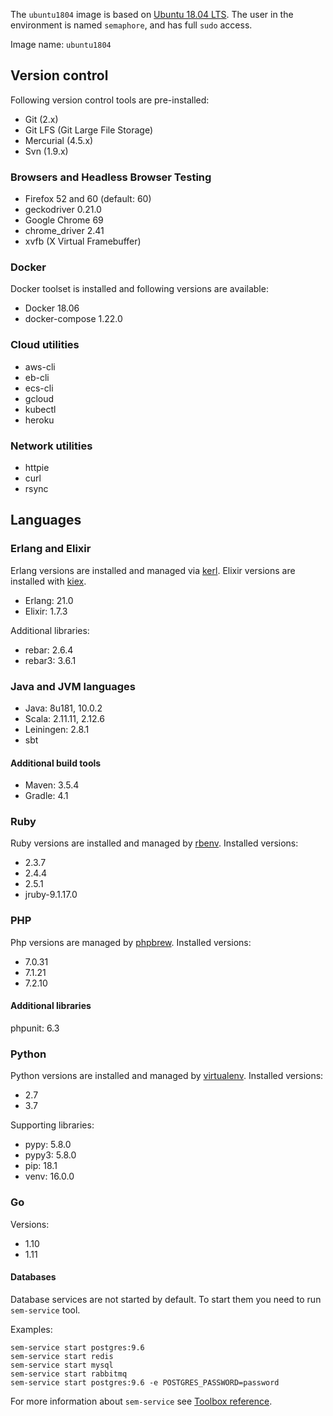 The `ubuntu1804` image is based on [Ubuntu 18.04 LTS][1]. The user in the environment is named `semaphore`, and
has full `sudo` access.

Image name: `ubuntu1804`

## Version control

Following version control tools are pre-installed:

- Git (2.x)
- Git LFS (Git Large File Storage)
- Mercurial (4.5.x)
- Svn (1.9.x)

### Browsers and Headless Browser Testing

- Firefox 52 and 60 (default: 60)
- geckodriver 0.21.0
- Google Chrome 69
- chrome_driver 2.41
- xvfb (X Virtual Framebuffer)

### Docker

Docker toolset is installed and following versions are available:

- Docker 18.06
- docker-compose 1.22.0

### Cloud utilities

- aws-cli
- eb-cli
- ecs-cli
- gcloud
- kubectl
- heroku

### Network utilities

- httpie
- curl
- rsync

## Languages

### Erlang and Elixir

Erlang versions are installed and managed via
[kerl](https://github.com/kerl/kerl). Elixir versions are installed with
[kiex](https://github.com/taylor/kiex).

- Erlang: 21.0
- Elixir: 1.7.3

Additional libraries:

- rebar: 2.6.4
- rebar3: 3.6.1

### Java and JVM languages

- Java: 8u181, 10.0.2
- Scala: 2.11.11, 2.12.6
- Leiningen: 2.8.1
- sbt

#### Additional build tools

- Maven: 3.5.4
- Gradle: 4.1

### Ruby

Ruby versions are installed and managed by
[rbenv](https://github.com/rbenv/rbenv). Installed versions:

- 2.3.7
- 2.4.4
- 2.5.1
- jruby-9.1.17.0

### PHP

Php versions are managed by [phpbrew](https://github.com/phpbrew/phpbrew).
Installed versions:

- 7.0.31
- 7.1.21
- 7.2.10

#### Additional libraries

phpunit: 6.3

### Python

Python versions are installed and managed by
[virtualenv](https://virtualenv.pypa.io/en/stable/). Installed versions:

- 2.7
- 3.7

Supporting libraries:

- pypy: 5.8.0
- pypy3: 5.8.0
- pip: 18.1
- venv: 16.0.0

### Go

Versions:

- 1.10
- 1.11

#### Databases

Database services are not started by default. To start them you
need to run `sem-service` tool.

Examples:

```
sem-service start postgres:9.6
sem-service start redis
sem-service start mysql
sem-service start rabbitmq
sem-service start postgres:9.6 -e POSTGRES_PASSWORD=password
```

For more information about `sem-service` see [Toolbox reference](https://docs.semaphoreci.com/article/54-toolbox-reference#sem-service).

[1]: https://wiki.ubuntu.com/BionicBeaver/ReleaseNotes
